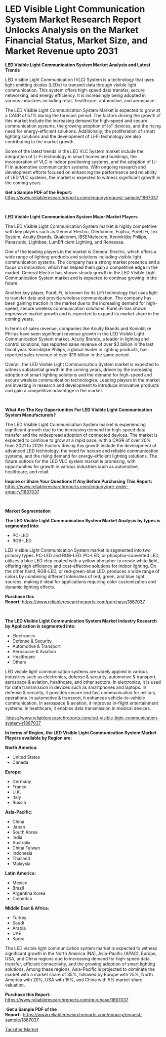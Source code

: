 <p><h1>LED Visible Light Communication System Market Research Report Unlocks Analysis on the Market Financial Status, Market Size, and Market Revenue upto 2031</h1></p><p><strong>LED Visible Light Communication System Market Analysis and Latest Trends</strong></p>
<p><p>LED Visible Light Communication (VLC) System is a technology that uses light-emitting diodes (LEDs) to transmit data through visible light communication. This system offers high-speed data transfer, secure networking, and energy efficiency. It is increasingly being adopted in various industries including retail, healthcare, automotive, and aerospace.</p><p>The LED Visible Light Communication System Market is expected to grow at a CAGR of 5.1% during the forecast period. The factors driving the growth of this market include the increasing demand for high-speed and secure communication systems, the growing adoption of IoT devices, and the rising need for energy-efficient solutions. Additionally, the proliferation of smart lighting solutions and the development of Li-Fi technology are also contributing to the market growth.</p><p>Some of the latest trends in the LED VLC System market include the integration of Li-Fi technology in smart homes and buildings, the incorporation of VLC in indoor positioning systems, and the adoption of Li-Fi in automotive communication systems. With ongoing research and development efforts focused on enhancing the performance and reliability of LED VLC systems, the market is expected to witness significant growth in the coming years.</p></p>
<p><strong>Get a Sample PDF of the Report:&nbsp;</strong> <a href="https://www.reliableresearchreports.com/enquiry/request-sample/1867037">https://www.reliableresearchreports.com/enquiry/request-sample/1867037</a></p>
<p>&nbsp;</p>
<p><strong>LED Visible Light Communication System Major Market Players</strong></p>
<p><p>The LED Visible Light Communication System market is highly competitive with key players such as General Electric, Oledcomm, Fujitsu, PureLiFi, Lvx System, Acuity Brands, Qualcomm, IBSENtelecom, Koninklijke Philips, Panasonic, Lightbee, LumEfficient Lighting, and Renesasa.</p><p>One of the leading players in the market is General Electric, which offers a wide range of lighting products and solutions including visible light communication systems. The company has a strong market presence and a focus on innovation, which has helped them gain a competitive edge in the market. General Electric has shown steady growth in the LED Visible Light Communication System market and is expected to continue growing in the future.</p><p>Another key player, PureLiFi, is known for its LiFi technology that uses light to transfer data and provide wireless communication. The company has been gaining traction in the market due to the increasing demand for high-speed, secure wireless communication solutions. PureLiFi has shown impressive market growth and is expected to expand its market share in the coming years.</p><p>In terms of sales revenue, companies like Acuity Brands and Koninklijke Philips have seen significant revenue growth in the LED Visible Light Communication System market. Acuity Brands, a leader in lighting and control solutions, has reported sales revenue of over $3 billion in the last fiscal year. Koninklijke Philips, a global leader in lighting products, has reported sales revenue of over $19 billion in the same period.</p><p>Overall, the LED Visible Light Communication System market is expected to witness substantial growth in the coming years, driven by the increasing adoption of smart lighting solutions and the demand for high-speed and secure wireless communication technologies. Leading players in the market are investing in research and development to introduce innovative products and gain a competitive advantage in the market.</p></p>
<p>&nbsp;</p>
<p><strong>What Are The Key Opportunities For LED Visible Light Communication System Manufacturers?</strong></p>
<p><p>The LED Visible Light Communication System market is experiencing significant growth due to the increasing demand for high-speed data transfer and the widespread adoption of connected devices. The market is expected to continue to grow at a rapid pace, with a CAGR of over 20% from 2021 to 2026. Factors driving this growth include the development of advanced LED technology, the need for secure and reliable communication systems, and the rising demand for energy-efficient lighting solutions. The future outlook for the LED VLC system market is promising, with opportunities for growth in various industries such as automotive, healthcare, and retail.</p></p>
<p><strong>Inquire or Share Your Questions If Any Before Purchasing This Report:</strong> <a href="https://www.reliableresearchreports.com/enquiry/pre-order-enquiry/1867037">https://www.reliableresearchreports.com/enquiry/pre-order-enquiry/1867037</a></p>
<p>&nbsp;</p>
<p><strong>Market Segmentation</strong></p>
<p><strong>The LED Visible Light Communication System Market Analysis by types is segmented into:</strong></p>
<p><ul><li>PC-LED</li><li>RGB-LED</li></ul></p>
<p><p>LED Visible Light Communication System market is segmented into two primary types: PC-LED and RGB-LED. PC-LED, or phosphor-converted LED, utilizes a blue LED chip coated with a yellow phosphor to create white light, offering high efficiency and cost-effective solutions for indoor lighting. On the other hand, RGB-LED, or red-green-blue LED, produces a wide range of colors by combining different intensities of red, green, and blue light sources, making it ideal for applications requiring color customization and dynamic lighting effects.</p></p>
<p><strong>Purchase this Report:&nbsp;</strong><a href="https://www.reliableresearchreports.com/purchase/1867037">https://www.reliableresearchreports.com/purchase/1867037</a></p>
<p>&nbsp;</p>
<p><strong>The LED Visible Light Communication System Market Industry Research by Application is segmented into:</strong></p>
<p><ul><li>Electronics</li><li>Defense & Security</li><li>Automotive & Transport</li><li>Aerospace & Aviation</li><li>Healthcare</li><li>Others</li></ul></p>
<p><p>LED visible light communication systems are widely applied in various industries such as electronics, defense & security, automotive & transport, aerospace & aviation, healthcare, and other sectors. In electronics, it is used for data transmission in devices such as smartphones and laptops. In defense & security, it provides secure and fast communication for military operations. In automotive & transport, it enhances vehicle-to-vehicle communication. In aerospace & aviation, it improves in-flight entertainment systems. In healthcare, it enables data transmission in medical devices.</p></p>
<p><a href="https://www.reliableresearchreports.com/led-visible-light-communication-system-r1867037">&nbsp;https://www.reliableresearchreports.com/led-visible-light-communication-system-r1867037</a></p>
<p><strong>In terms of Region, the LED Visible Light Communication System Market Players available by Region are:</strong></p>
<p>
    <p> <strong> North America: </strong>
        <ul>
            <li>United States</li>
            <li>Canada</li>
        </ul>
        </p> 
    <p> <strong> Europe: </strong>
        <ul>
            <li>Germany</li>
            <li>France</li>
            <li>U.K.</li>
            <li>Italy</li>
            <li>Russia</li>
        </ul>
        </p> 
    <p> <strong> Asia-Pacific: </strong>
        <ul>
            <li>China</li>
            <li>Japan</li>
            <li>South Korea</li>
            <li>India</li>
            <li>Australia</li>
            <li>China Taiwan</li>
            <li>Indonesia</li>
            <li>Thailand</li>
            <li>Malaysia</li>
        </ul>
        </p> 
    <p> <strong> Latin America: </strong>
        <ul>
            <li>Mexico</li>
            <li>Brazil</li>
            <li>Argentina Korea</li>
            <li>Colombia</li>
        </ul>
        </p> 
    <p> <strong> Middle East & Africa: </strong>
        <ul>
            <li>Turkey</li>
            <li>Saudi</li>
            <li>Arabia</li>
            <li>UAE</li>
            <li>Korea</li>
        </ul>
    </p>
    </p>
<p><p>The LED visible light communication system market is expected to witness significant growth in the North America (NA), Asia-Pacific (APAC), Europe, USA, and China regions due to increasing demand for high-speed data transfer, efficient connectivity, and the growing adoption of smart lighting solutions. Among these regions, Asia-Pacific is projected to dominate the market with a market share of 35%, followed by Europe with 25%, North America with 20%, USA with 15%, and China with 5% market share valuation.</p></p>
<p><strong>Purchase this Report: </strong><a href="https://www.reliableresearchreports.com/purchase/1867037">https://www.reliableresearchreports.com/purchase/1867037</a></p>
<p>&nbsp;<strong>Get a Sample PDF of the Report:&nbsp;&nbsp;</strong><a href="https://www.reliableresearchreports.com/enquiry/request-sample/1867037">https://www.reliableresearchreports.com/enquiry/request-sample/1867037</a></p>
<p><strong></strong></p>
<p><p><a href="https://gamy-alyssum-396.notion.site/Tackifier-Market-Centers-on-Aspects-such-as-Market-Growth-Market-Share-Market-Opportunity-and-Pro-fa7f8f2a6dae4e969bd6e383bf3b7daa">Tackifier Market</a></p></p>